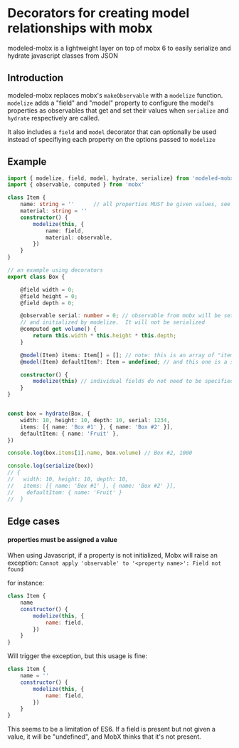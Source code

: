 # Decorators for creating model relationships with mobx

modeled-mobx is a lightweight layer on top of mobx 6 to easily serialize and hydrate javascript classes from JSON 


## Introduction

modeled-mobx replaces mobx's `makeObservable` with a `modelize` function.  `modelize` adds a "field" and "model" property to 
configure the model's properties as observables that get and set their values when `serialize` and `hydrate` respectively are called.

It also includes a `field` and `model` decorator that can optionally be used instead of specifiying each property on the
options passed to `modelize`

## Example

```typescript
import { modelize, field, model, hydrate, serialize} from 'modeled-mobx'
import { observable, computed } from 'mobx'

class Item {
    name: string = ''      // all properties MUST be given values, see edge cases section below
    material: string = ''
    constructor() {
        modelize(this, {
            name: field,
            material: observable,
        })
    }
}

// an example using decorators
export class Box {

    @field width = 0;
    @field height = 0;
    @field depth = 0;

    @observable serial: number = 0; // observable from mobx will be set by hydrate
    // and initialized by modelize.  It will not be serialized
    @computed get volume() {
        return this.width * this.height * this.depth;
    }

    @model(Item) items: Item[] = []; // note: this is an array of "item" models
    @model(Item) defaultItem?: Item = undefined; // and this one is a single model

    constructor() {
        modelize(this) // individual fields do not need to be specified when using decorators
    }
}


const box = hydrate(Box, {
    width: 10, height: 10, depth: 10, serial: 1234,
    items: [{ name: 'Box #1' }, { name: 'Box #2' }],
    defaultItem: { name: 'Fruit' },
})

console.log(box.items[1].name, box.volume) // Box #2, 1000

console.log(serialize(box))
// {
//   width: 10, height: 10, depth: 10,
//   items: [{ name: 'Box #1' }, { name: 'Box #2' }],
//    defaultItem: { name: 'Fruit' }
//  }


```

## Edge cases

#### properties must be assigned a value 

When using Javascript, if a property is not initialized, Mobx will raise an exception: `Cannot apply 'observable' to '<property name>': Field not found`

for instance:
```js
class Item {
    name
    constructor() {
        modelize(this, {
            name: field,
        })
    }
}
```

Will trigger the exception, but this usage is fine:
```js
class Item {
    name = ''
    constructor() {
        modelize(this, {
            name: field,
        })
    }
}
```


This seems to be a limitation of ES6.  If a field is present but not given a value, it will be "undefined", and MobX thinks that it's not present. 
